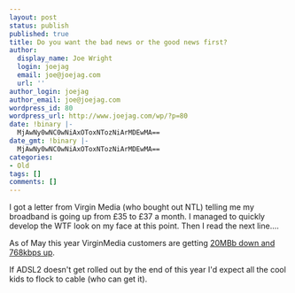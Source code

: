 ```yaml
---
layout: post
status: publish
published: true
title: Do you want the bad news or the good news first?
author:
  display_name: Joe Wright
  login: joejag
  email: joe@joejag.com
  url: ''
author_login: joejag
author_email: joe@joejag.com
wordpress_id: 80
wordpress_url: http://www.joejag.com/wp/?p=80
date: !binary |-
  MjAwNy0wNC0wNiAxOToxNTozNiArMDEwMA==
date_gmt: !binary |-
  MjAwNy0wNC0wNiAxOToxNTozNiArMDEwMA==
categories:
- Old
tags: []
comments: []
---
```

<p>I got a letter from Virgin Media (who bought out NTL) telling me my broadband is going up from &pound;35 to &pound;37 a month.  I managed to quickly develop the WTF look on my face at this point.  Then I read the next line....</p>
<p>As of May this year VirginMedia customers are getting <a href="http://allyours.virginmedia.com/html/existingcustomers/q2/speed.html">20MBb down and 768kbps up</a>.</p>
<p>If ADSL2 doesn't get rolled out by the end of this year I'd  expect all the cool kids to flock to cable (who can get it).</p>

